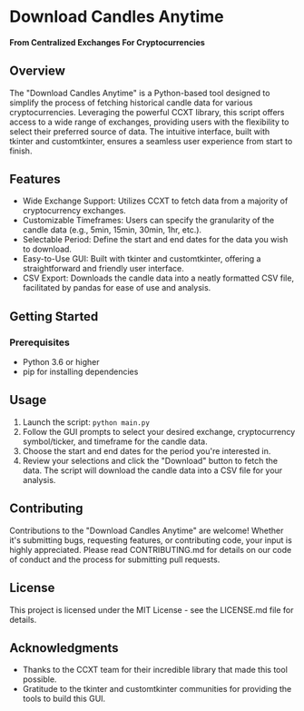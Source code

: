 # Download Candles Anytime
#### From Centralized Exchanges For Cryptocurrencies
## Overview
The "Download Candles Anytime" is a Python-based tool designed to simplify the process of fetching historical candle data for various cryptocurrencies. Leveraging the powerful CCXT library, this script offers access to a wide range of exchanges, providing users with the flexibility to select their preferred source of data. The intuitive interface, built with tkinter and customtkinter, ensures a seamless user experience from start to finish.

## Features
- Wide Exchange Support: Utilizes CCXT to fetch data from a majority of cryptocurrency exchanges.
- Customizable Timeframes: Users can specify the granularity of the candle data (e.g., 5min, 15min, 30min, 1hr, etc.).
- Selectable Period: Define the start and end dates for the data you wish to download.
- Easy-to-Use GUI: Built with tkinter and customtkinter, offering a straightforward and friendly user interface.
- CSV Export: Downloads the candle data into a neatly formatted CSV file, facilitated by pandas for ease of use and analysis.

## Getting Started
### Prerequisites
- Python 3.6 or higher
- pip for installing dependencies

## Usage
1) Launch the script:
``` python main.py ```
2) Follow the GUI prompts to select your desired exchange, cryptocurrency symbol/ticker, and timeframe for the candle data.
3) Choose the start and end dates for the period you're interested in.
4) Review your selections and click the "Download" button to fetch the data. The script will download the candle data into a CSV file for your analysis.

## Contributing
Contributions to the "Download Candles Anytime" are welcome! Whether it's submitting bugs, requesting features, or contributing code, your input is highly appreciated. Please read CONTRIBUTING.md for details on our code of conduct and the process for submitting pull requests.

## License
This project is licensed under the MIT License - see the LICENSE.md file for details.

## Acknowledgments
- Thanks to the CCXT team for their incredible library that made this tool possible.
- Gratitude to the tkinter and customtkinter communities for providing the tools to build this GUI.
